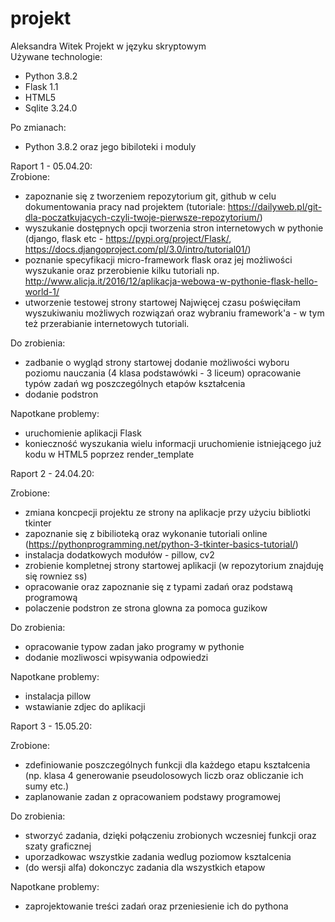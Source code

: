 # projekt
Aleksandra Witek Projekt w języku skryptowym  
Używane technologie:  
- Python 3.8.2 
- Flask 1.1 
- HTML5 
- Sqlite 3.24.0 

Po zmianach:

- Python 3.8.2 oraz jego bibiloteki i moduly

Raport 1 - 05.04.20:  
Zrobione:  
- zapoznanie się z tworzeniem repozytorium git, github w celu dokumentowania pracy nad projektem (tutoriale: https://dailyweb.pl/git-dla-poczatkujacych-czyli-twoje-pierwsze-repozytorium/) 
- wyszukanie dostępnych opcji tworzenia stron internetowych w pythonie (django, flask etc - https://pypi.org/project/Flask/, https://docs.djangoproject.com/pl/3.0/intro/tutorial01/) 
- poznanie specyfikacji micro-framework flask oraz jej możliwości wyszukanie oraz przerobienie kilku tutoriali np. http://www.alicja.it/2016/12/aplikacja-webowa-w-pythonie-flask-hello-world-1/ 
- utworzenie testowej strony startowej Najwięcej czasu poświęciłam wyszukiwaniu możliwych rozwiązań oraz wybraniu framework'a - w tym też przerabianie internetowych tutoriali.  

Do zrobienia:  
- zadbanie o wygląd strony startowej dodanie możliwości wyboru poziomu nauczania (4 klasa podstawówki - 3 liceum) opracowanie typów zadań wg poszczególnych etapów kształcenia 
- dodanie podstron 

Napotkane problemy:  
- uruchomienie aplikacji Flask 
- konieczność wyszukania wielu informacji uruchomienie istniejącego już kodu w HTML5 poprzez render_template 

Raport 2 - 24.04.20:  

Zrobione:  
- zmiana koncpecji projektu ze strony na aplikacje przy użyciu bibliotki tkinter
- zapoznanie się z bibilioteką oraz wykonanie tutoriali online (https://pythonprogramming.net/python-3-tkinter-basics-tutorial/)
- instalacja dodatkowych modułów - pillow, cv2
- zrobienie kompletnej strony startowej aplikacji (w repozytorium znajduję się rowniez ss)
- opracowanie oraz zapoznanie się z typami zadań oraz podstawą programową
- polaczenie podstron ze strona glowna za pomoca guzikow

Do zrobienia:
- opracowanie typow zadan jako programy w pythonie
- dodanie mozliwosci wpisywania odpowiedzi

Napotkane problemy:
- instalacja pillow
- wstawianie zdjec do aplikacji

Raport 3 - 15.05.20:

Zrobione:
- zdefiniowanie poszczególnych funkcji dla każdego etapu kształcenia (np. klasa 4 generowanie pseudolosowych liczb oraz obliczanie ich sumy etc.)
- zaplanowanie zadan z opracowaniem podstawy programowej

Do zrobienia:
- stworzyć zadania, dzięki połączeniu zrobionych wczesniej funkcji oraz szaty graficznej
- uporzadkowac wszystkie zadania wedlug poziomow ksztalcenia
- (do wersji alfa) dokonczyc zadania dla wszystkich etapow

Napotkane problemy:
- zaprojektowanie treści zadań oraz przeniesienie ich do pythona
